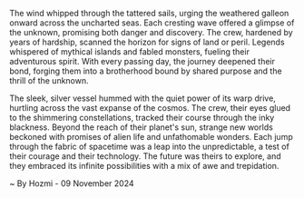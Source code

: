 
The wind whipped through the tattered sails, urging the weathered galleon onward across the uncharted seas. Each cresting wave offered a glimpse of the unknown, promising both danger and discovery. The crew, hardened by years of hardship, scanned the horizon for signs of land or peril. Legends whispered of mythical islands and fabled monsters, fueling their adventurous spirit. With every passing day, the journey deepened their bond, forging them into a brotherhood bound by shared purpose and the thrill of the unknown. 

The sleek, silver vessel hummed with the quiet power of its warp drive, hurtling across the vast expanse of the cosmos. The crew, their eyes glued to the shimmering constellations, tracked their course through the inky blackness. Beyond the reach of their planet's sun, strange new worlds beckoned with promises of alien life and unfathomable wonders. Each jump through the fabric of spacetime was a leap into the unpredictable, a test of their courage and their technology. The future was theirs to explore, and they embraced its infinite possibilities with a mix of awe and trepidation. 

~ By Hozmi - 09 November 2024
